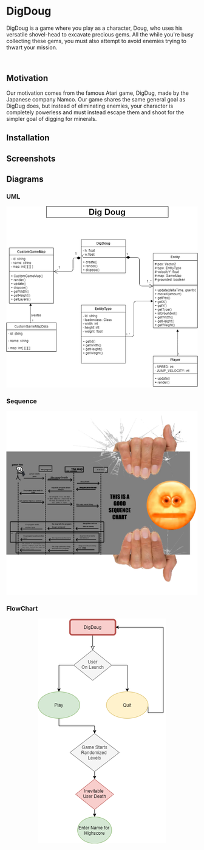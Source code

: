 # DigDoug
<p>DigDoug is a game where you play as a character, Doug, who uses his versatile shovel-head to excavate precious gems. All the while you're busy collecting these gems, you must also attempt to avoid enemies trying to thwart your mission.</p>

<br>

## Motivation
<p>Our motivation comes from the famous Atari game, DigDug, made by the Japanese company Namco. Our game shares the same general goal as DigDug does, but instead of eliminating enemies, your character is completely powerless and must instead escape them and shoot for the simpler goal of digging for minerals. </p>

## Installation

## Screenshots


## Diagrams

### UML
<img src= "DigDougUML.png">

### Sequence
<img src= "sequenceChart.png">

### FlowChart

<p align="center">
<img src="DigDougFlowChart.png">
</p>
